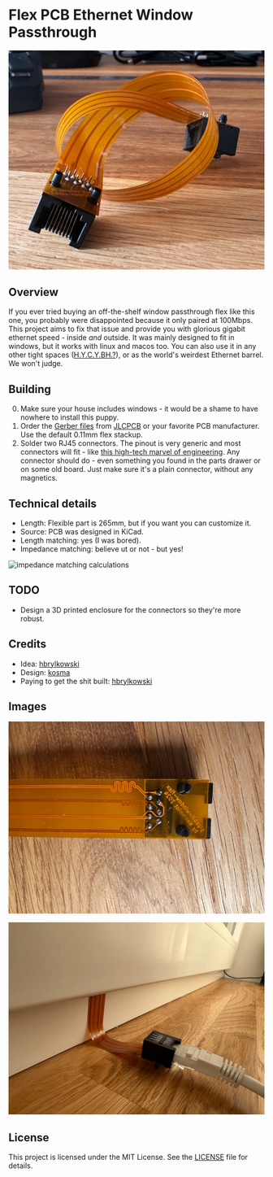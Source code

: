 # Flex PCB Ethernet Window Passthrough

![Main flex photo](photos/img.jpg)

## Overview

If you ever tried buying an off-the-shelf window passthrough flex like this one, you probably were disappointed because it only paired at 100Mbps.
This project aims to fix that issue and provide you with glorious gigabit ethernet speed - inside *and* outside.
It was mainly designed to fit in windows, but it works with linux and macos too.
You can also use it in any other tight spaces ([H.Y.C.Y.BH.?](https://www.youtube.com/watch?v=--9kqhzQ-8Q)),
or as the world's weirdest Ethernet barrel. We won't judge. 

## Building

0. Make sure your house includes windows - it would be a shame to have nowhere to install this puppy.
1. Order the [Gerber files](production/gigabit-window-flex.zip) from [JLCPCB](https://jlcpcb.com/)
   or your favorite PCB manufacturer. Use the default 0.11mm flex stackup.
2. Solder two RJ45 connectors. The pinout is very generic and most connectors will fit - like
   [this high-tech marvel of engineering](https://www.tme.eu/pl/details/rj45g/zlacza-rj/connfly/ds1134-05-s80bx/).
   Any connector should do - even something you found in the parts drawer or on some old board.
   Just make sure it's a plain connector, without any magnetics.

## Technical details

- Length: Flexible part is 265mm, but if you want you can customize it.
- Source: PCB was designed in KiCad.
- Length matching: yes (I was bored).
- Impedance matching: believe ut or not - but yes!

![impedance matching calculations](impedance.png)

## TODO

- Design a 3D printed enclosure for the connectors so they're more robust.

## Credits

- Idea: [hbrylkowski](https://github.com/hbrylkowski)
- Design: [kosma](https://github.com/kosma)
- Paying to get the shit built: [hbrylkowski](https://github.com/hbrylkowski)

## Images

![traces near plug closeup phot](photos/img_1.jpg)

![possible application photo](photos/img_2.jpg)

## License

This project is licensed under the MIT License. See the [LICENSE](LICENSE.md) file for details.
